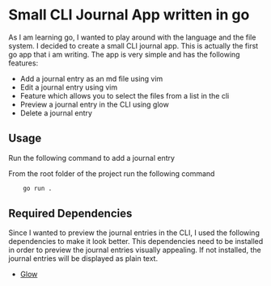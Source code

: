 # Small CLI Journal App written in go

As I am learning go, I wanted to play around with the language and the file system. I decided to create a small CLI journal app. This is actually the first go app that i am writing. The app is very simple and has the following features:

- Add a journal entry as an md file using vim
- Edit a journal entry using vim
- Feature which allows you to select the files from a list in the cli
- Preview a journal entry in the CLI using glow
- Delete a journal entry

## Usage

Run the following command to add a journal entry

From the root folder of the project run the following command

```bash
    go run .
```

## Required Dependencies

Since I wanted to preview the journal entries in the CLI, I used the following dependencies to make it look better. This dependencies need to be installed in order to preview the journal entries visually appealing. If not installed, the journal entries will be displayed as plain text.

- [Glow](https://github.com/charmbracelet/glow)

